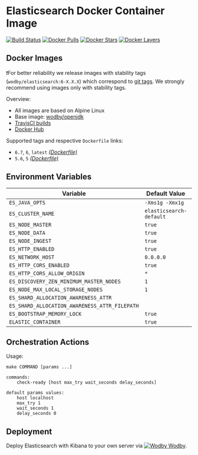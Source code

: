 # Elasticsearch Docker Container Image

[![Build Status](https://travis-ci.org/wodby/elasticsearch.svg?branch=master)](https://travis-ci.org/wodby/elasticsearch)
[![Docker Pulls](https://img.shields.io/docker/pulls/wodby/elasticsearch.svg)](https://hub.docker.com/r/wodby/elasticsearch)
[![Docker Stars](https://img.shields.io/docker/stars/wodby/elasticsearch.svg)](https://hub.docker.com/r/wodby/elasticsearch)
[![Docker Layers](https://images.microbadger.com/badges/image/wodby/elasticsearch.svg)](https://microbadger.com/images/wodby/elasticsearch)

## Docker Images

❗For better reliability we release images with stability tags (`wodby/elasticsearch:6-X.X.X`) which correspond to [git tags](https://github.com/wodby/elasticsearch/releases). We strongly recommend using images only with stability tags. 

Overview:

* All images are based on Alpine Linux
* Base image: [wodby/openjdk](https://github.com/wodby/openjdk)
* [TravisCI builds](https://travis-ci.org/wodby/elasticsearch) 
* [Docker Hub](https://hub.docker.com/r/wodby/elasticsearch)

Supported tags and respective `Dockerfile` links:

* `6.7`, `6`, `latest` [_(Dockerfile)_](https://github.com/wodby/elasticsearch/tree/master/Dockerfile)
* `5.6`, `5` [_(Dockerfile)_](https://github.com/wodby/elasticsearch/tree/master/Dockerfile)

## Environment Variables

| Variable                                      | Default Value           | Description |
| --------------------------------------------- | ----------------------- | ----------- |
| `ES_JAVA_OPTS`                                | `-Xms1g -Xmx1g`         |             |
| `ES_CLUSTER_NAME`                             | `elasticsearch-default` |             |
| `ES_NODE_MASTER`                              | `true`                  |             |
| `ES_NODE_DATA`                                | `true`                  |             |
| `ES_NODE_INGEST`                              | `true`                  |             |
| `ES_HTTP_ENABLED`                             | `true`                  |             |
| `ES_NETWORK_HOST`                             | `0.0.0.0`               |             |
| `ES_HTTP_CORS_ENABLED`                        | `true`                  |             |
| `ES_HTTP_CORS_ALLOW_ORIGIN`                   | `*`                     |             |
| `ES_DISCOVERY_ZEN_MINIMUM_MASTER_NODES`       | `1`                     |             |
| `ES_NODE_MAX_LOCAL_STORAGE_NODES`             | `1`                     |             |
| `ES_SHARD_ALLOCATION_AWARENESS_ATTR`          |                         |             |
| `ES_SHARD_ALLOCATION_AWARENESS_ATTR_FILEPATH` |                         |             |
| `ES_BOOTSTRAP_MEMORY_LOCK`                    | `true`                  |             |
| `ELASTIC_CONTAINER`                           | `true`                  |             |

## Orchestration Actions

Usage:
```
make COMMAND [params ...]
 
commands:
    check-ready [host max_try wait_seconds delay_seconds]
 
default params values:
    host localhost
    max_try 1
    wait_seconds 1
    delay_seconds 0
```

## Deployment

Deploy Elasticsearch with Kibana to your own server via [![Wodby](https://www.google.com/s2/favicons?domain=wodby.com) Wodby](https://wodby.com/stacks/elasticsearch).
